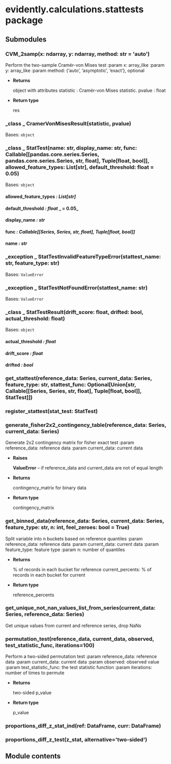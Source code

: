 # evidently.calculations.stattests package

## Submodules


### CVM_2samp(x: ndarray, y: ndarray, method: str = 'auto')
Perform the two-sample Cramér-von Mises test
:param x: array_like
:param y: array_like
:param method: {‘auto’, ‘asymptotic’, ‘exact’}, optional


* **Returns**

    object with attributes
    statistic : Cramér-von Mises statistic.
    pvalue : float



* **Return type**

    res



### _class _ CramerVonMisesResult(statistic, pvalue)
Bases: `object`


### _class _ StatTest(name: str, display_name: str, func: Callable[[pandas.core.series.Series, pandas.core.series.Series, str, float], Tuple[float, bool]], allowed_feature_types: List[str], default_threshold: float = 0.05)
Bases: `object`


#### allowed_feature_types _: List[str]_ 

#### default_threshold _: float_ _ = 0.05_ 

#### display_name _: str_ 

#### func _: Callable[[Series, Series, str, float], Tuple[float, bool]]_ 

#### name _: str_ 

### _exception _ StatTestInvalidFeatureTypeError(stattest_name: str, feature_type: str)
Bases: `ValueError`


### _exception _ StatTestNotFoundError(stattest_name: str)
Bases: `ValueError`


### _class _ StatTestResult(drift_score: float, drifted: bool, actual_threshold: float)
Bases: `object`


#### actual_threshold _: float_ 

#### drift_score _: float_ 

#### drifted _: bool_ 

### get_stattest(reference_data: Series, current_data: Series, feature_type: str, stattest_func: Optional[Union[str, Callable[[Series, Series, str, float], Tuple[float, bool]], StatTest]])

### register_stattest(stat_test: StatTest)

### generate_fisher2x2_contingency_table(reference_data: Series, current_data: Series)
Generate 2x2 contingency matrix for fisher exact test
:param reference_data: reference data
:param current_data: current data


* **Raises**

    **ValueError** – if reference_data and current_data are not of equal length



* **Returns**

    contingency_matrix for binary data



* **Return type**

    contingency_matrix



### get_binned_data(reference_data: Series, current_data: Series, feature_type: str, n: int, feel_zeroes: bool = True)
Split variable into n buckets based on reference quantiles
:param reference_data: reference data
:param current_data: current data
:param feature_type: feature type
:param n: number of quantiles


* **Returns**

    % of records in each bucket for reference
    current_percents: % of records in each bucket for current



* **Return type**

    reference_percents



### get_unique_not_nan_values_list_from_series(current_data: Series, reference_data: Series)
Get unique values from current and reference series, drop NaNs


### permutation_test(reference_data, current_data, observed, test_statistic_func, iterations=100)
Perform a two-sided permutation test
:param reference_data: reference data
:param current_data: current data
:param observed: observed value
:param test_statistic_func: the test statistic function
:param iterations: number of times to permute


* **Returns**

    two-sided p_value



* **Return type**

    p_value



### proportions_diff_z_stat_ind(ref: DataFrame, curr: DataFrame)

### proportions_diff_z_test(z_stat, alternative='two-sided')
## Module contents
